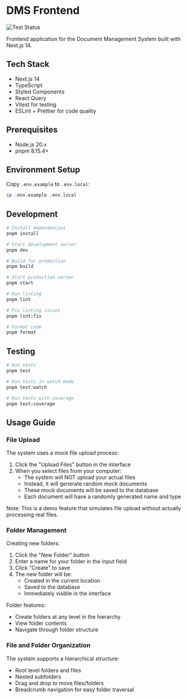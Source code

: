 # DMS Frontend

![Test Status](https://github.com/chocnut/dms-fe/actions/workflows/test.yml/badge.svg)

Frontend application for the Document Management System built with Next.js 14.

## Tech Stack

- Next.js 14
- TypeScript
- Styled Components
- React Query
- Vitest for testing
- ESLint + Prettier for code quality

## Prerequisites

- Node.js 20.x
- pnpm 8.15.4+

## Environment Setup

Copy `.env.example` to `.env.local`:

```bash
cp .env.example .env.local
```

## Development

```bash
# Install dependencies
pnpm install

# Start development server
pnpm dev

# Build for production
pnpm build

# Start production server
pnpm start

# Run linting
pnpm lint

# Fix linting issues
pnpm lint:fix

# Format code
pnpm format
```

## Testing

```bash
# Run tests
pnpm test

# Run tests in watch mode
pnpm test:watch

# Run tests with coverage
pnpm test:coverage
```

## Usage Guide

### File Upload

The system uses a mock file upload process:

1. Click the "Upload Files" button in the interface
2. When you select files from your computer:
   - The system will NOT upload your actual files
   - Instead, it will generate random mock documents
   - These mock documents will be saved to the database
   - Each document will have a randomly generated name and type

Note: This is a demo feature that simulates file upload without actually processing real files.

### Folder Management

Creating new folders:

1. Click the "New Folder" button
2. Enter a name for your folder in the input field
3. Click "Create" to save
4. The new folder will be:
   - Created in the current location
   - Saved to the database
   - Immediately visible in the interface

Folder features:
- Create folders at any level in the hierarchy
- View folder contents
- Navigate through folder structure

### File and Folder Organization

The system supports a hierarchical structure:
- Root level folders and files
- Nested subfolders
- Drag and drop to move files/folders
- Breadcrumb navigation for easy folder traversal

